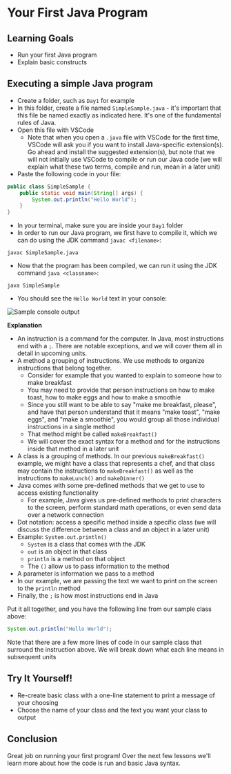 # Your First Java Program

## Learning Goals

- Run your first Java program
- Explain basic constructs

## Executing a simple Java program

- Create a folder, such as `Day1` for example
- In this folder, create a file named `SimpleSample.java` - it's important that
  this file be named exactly as indicated here. It's one of the fundamental
  rules of Java.
- Open this file with VSCode
  - Note that when you open a `.java` file with VSCode for the first time,
    VSCode will ask you if you want to install Java-specific extension(s). Go
    ahead and install the suggested extension(s), but note that we will not
    initially use VSCode to compile or run our Java code (we will explain what
    these two terms, compile and run, mean in a later unit)
- Paste the following code in your file:

```java
public class SimpleSample {
    public static void main(String[] args) {
        System.out.println("Hello World");
    }
}
```

- In your terminal, make sure you are inside your `Day1` folder
- In order to run our Java program, we first have to compile it, which we can do
  using the JDK command `javac <filename>`:

```
javac SimpleSample.java
```

- Now that the program has been compiled, we can run it using the JDK command
  `java <classname>`:

```
java SimpleSample
```

- You should see the `Hello World` text in your console:

![Sample console output](https://curriculum-content.s3.amazonaws.com/java-mod-1/your-first-java-program/module-1-simple-sample-output.png)

**Explanation**

- An instruction is a command for the computer. In Java, most instructions end
  with a `;`. There are notable exceptions, and we will cover them all in detail
  in upcoming units.
- A method a grouping of instructions. We use methods to organize instructions
  that belong together.
  - Consider for example that you wanted to explain to someone how to make
    breakfast
  - You may need to provide that person instructions on how to make toast, how
    to make eggs and how to make a smoothie
  - Since you still want to be able to say "make me breakfast, please", and have
    that person understand that it means "make toast", "make eggs", and "make a
    smoothie", you would group all those individual instructions in a single
    method
  - That method might be called `makeBreakfast()`
  - We will cover the exact syntax for a method and for the instructions inside
    that method in a later unit
- A class is a grouping of methods. In our previous `makeBreakfast()` example,
  we might have a class that represents a chef, and that class may contain the
  instructions to `makeBreakfast()` as well as the instructions to `makeLunch()`
  and `makeDinner()`
- Java comes with some pre-defined methods that we get to use to access existing
  functionality
  - For example, Java gives us pre-defined methods to print characters to the
    screen, perform standard math operations, or even send data over a network
    connection
- Dot notation: access a specific method inside a specific class (we will
  discuss the difference between a class and an object in a later unit)
- Example: `System.out.println()`
  - `System` is a class that comes with the JDK
  - `out` is an object in that class
  - `println` is a method on that object
  - The `()` allow us to pass information to the method
- A parameter is information we pass to a method
- In our example, we are passing the text we want to print on the screen to the
  `println` method
- Finally, the `;` is how most instructions end in Java

Put it all together, and you have the following line from our sample class
above:

```java
System.out.println("Hello World");
```

Note that there are a few more lines of code in our sample class that surround
the instruction above. We will break down what each line means in subsequent
units

## Try It Yourself!

- Re-create basic class with a one-line statement to print a message of your
  choosing
- Choose the name of your class and the text you want your class to output

## Conclusion

Great job on running your first program! Over the next few lessons we'll learn
more about how the code is run and basic Java syntax.
